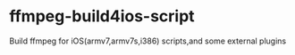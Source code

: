 ffmpeg-build4ios-script
=======================

Build ffmpeg for iOS(armv7,armv7s,i386) scripts,and some external plugins
